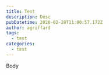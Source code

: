 ```yaml
---
title: Test
description: Desc
pubDatetime: 2020-02-28T11:00:57.172Z
author: agriffard
tags:
  - test
categories:
  - test
---
```

Body